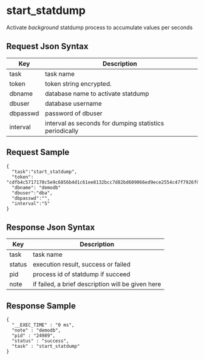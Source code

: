 # start_statdump

Activate *background* statdump process to accumulate values per seconds

## Request Json Syntax

| **Key** | **Description** |
| --- | --- |
| task | task name |
| token | token string encrypted. |
| dbname | database name to activate statdump|
| dbuser | database username |
| dbpasswd | password of dbuser |
| interval | interval as seconds for dumping statistics periodically |

## Request Sample

```
{
  "task":"start_statdump",
  "token": "cdfb4c5717170c5e9c6856b4d1c61ee8132bcc7d82bd609066ed9ece2554c47f7926f07dd201b6aa",
  "dbname": "demodb"
  "dbuser":"dba",
  "dbpasswd":"",
  "interval":"5"
}
```

## Response Json Syntax

| **Key** | **Description** |
| --- | --- |
| task | task name |
| status | execution result, success or failed |
| pid | process id of statdump if succeed |
| note | if failed, a brief description will be given here |

## Response Sample

```
{
  "__EXEC_TIME" : "0 ms",
  "note" : "demodb",
  "pid" : "24989",
  "status" : "success",
  "task" : "start_statdump"
}
```
